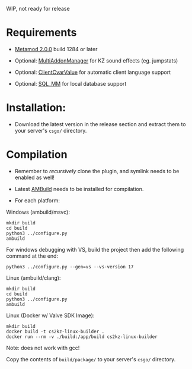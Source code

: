 WIP, not ready for release 

# Requirements

- [Metamod 2.0.0](https://www.metamodsource.net/downloads.php/?branch=master) build 1284 or later

- Optional: [MultiAddonManager](https://github.com/Source2ZE/MultiAddonManager/releases) for KZ sound effects (eg. jumpstats)

- Optional: [ClientCvarValue](https://github.com/komashchenko/ClientCvarValue/releases) for automatic client language support
  
- Optional: [SQL_MM](https://github.com/zer0k-z/sql_mm/releases) for local database support
# Installation:

- Download the latest version in the release section and extract them to your server's `csgo/` directory.

# Compilation
- Remember to *recursively* clone the plugin, and symlink needs to be enabled as well!
- Latest [AMBuild](https://github.com/alliedmodders/ambuild/) needs to be installed for compilation.

- For each platform:
  
Windows (ambuild/msvc): 
```
mkdir build
cd build
python3 ../configure.py 
ambuild
``` 

For windows debugging with VS, build the project then add the following command at the end:
```
python3 ../configure.py --gen=vs --vs-version 17
``` 

Linux (ambuild/clang):
```
mkdir build
cd build
python3 ../configure.py 
ambuild
``` 

Linux (Docker w/ Valve SDK Image):
```
mkdir build
docker build -t cs2kz-linux-builder .
docker run --rm -v ./build:/app/build cs2kz-linux-builder
```

Note: does not work with gcc!

Copy the contents of `build/package/` to your server's `csgo/` directory.
